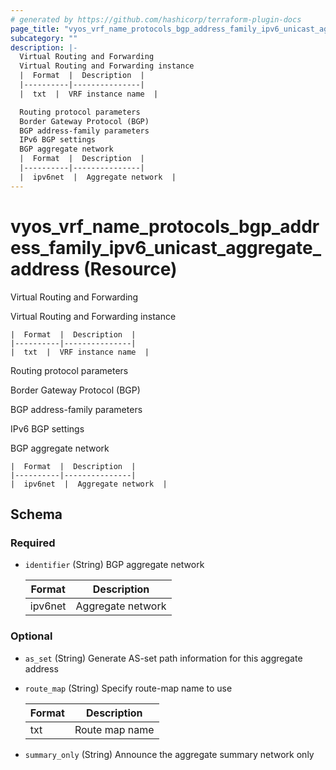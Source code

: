 ```yaml
---
# generated by https://github.com/hashicorp/terraform-plugin-docs
page_title: "vyos_vrf_name_protocols_bgp_address_family_ipv6_unicast_aggregate_address Resource - vyos"
subcategory: ""
description: |-
  Virtual Routing and Forwarding
  Virtual Routing and Forwarding instance
  |  Format  |  Description  |
  |----------|---------------|
  |  txt  |  VRF instance name  |

  Routing protocol parameters
  Border Gateway Protocol (BGP)
  BGP address-family parameters
  IPv6 BGP settings
  BGP aggregate network
  |  Format  |  Description  |
  |----------|---------------|
  |  ipv6net  |  Aggregate network  |
---
```


# vyos_vrf_name_protocols_bgp_address_family_ipv6_unicast_aggregate_address (Resource)

Virtual Routing and Forwarding

Virtual Routing and Forwarding instance

    |  Format  |  Description  |
    |----------|---------------|
    |  txt  |  VRF instance name  |

Routing protocol parameters

Border Gateway Protocol (BGP)

BGP address-family parameters

IPv6 BGP settings

BGP aggregate network

    |  Format  |  Description  |
    |----------|---------------|
    |  ipv6net  |  Aggregate network  |



<!-- schema generated by tfplugindocs -->
## Schema

### Required

- `identifier` (String) BGP aggregate network

    |  Format  |  Description  |
    |----------|---------------|
    |  ipv6net  |  Aggregate network  |

### Optional

- `as_set` (String) Generate AS-set path information for this aggregate address
- `route_map` (String) Specify route-map name to use

    |  Format  |  Description  |
    |----------|---------------|
    |  txt  |  Route map name  |
- `summary_only` (String) Announce the aggregate summary network only
